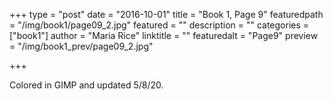 +++
type = "post"
date = "2016-10-01"
title = "Book 1, Page 9"
featuredpath = "/img/book1/page09_2.jpg"
featured = ""
description = ""
categories = ["book1"]
author = "Maria Rice"
linktitle = ""
featuredalt = "Page9"
preview = "/img/book1_prev/page09_2.jpg"

+++

Colored in GIMP and updated 5/8/20.
